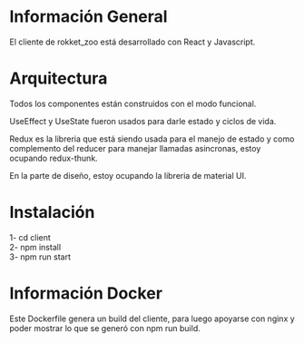 # Información General
El cliente de rokket_zoo está desarrollado con React y Javascript.

# Arquitectura
Todos los componentes están construidos con el modo funcional. <br>

UseEffect y UseState fueron usados para darle estado y ciclos de vida. <br>

Redux es la libreria que está siendo usada para el manejo de estado y como complemento
del reducer para manejar llamadas asincronas, estoy ocupando redux-thunk.

En la parte de diseño, estoy ocupando la libreria de material UI.
# Instalación
 1- cd client <br>
 2- npm install <br>
 3- npm run start

# Información Docker
Este Dockerfile genera un build del cliente, para luego apoyarse con nginx y poder mostrar lo que se generó con npm run  build.
